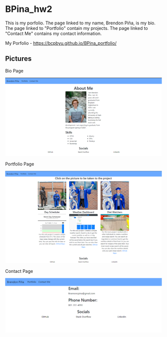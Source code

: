 # BPina_hw2

This is my porfolio. The page linked to my name, Brendon Piña, is my bio. The page linked to "Portfolio" contain my projects. The page linked to "Contact Me" contains my contact information.

My Porfolio - https://bcpbyu.github.io/BPina_portfolio/

## Pictures

Bio Page

![Capture 1](./Images/pinaIndex.png)

Portfolio Page

![Capture 2](./Images/pinaPortfolio.png)

Contact Page

![Capture 3](./Images/pinaContact.png)